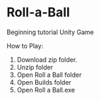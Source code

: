# Roll-a-Ball
Beginning tutorial Unity Game


How to Play:

1. Download zip folder.
2. Unzip folder
3. Open Roll a Ball folder
4. Open Builds folder
5. Open Roll a Ball.exe 
